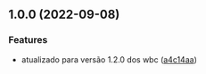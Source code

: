 ## 1.0.0 (2022-09-08)


### Features

* atualizado para versão 1.2.0 dos wbc ([a4c14aa](https://gitlab.com/govbr-ds/dev/wbc/govbr-ds-wbc-quickstart-angular/commit/a4c14aa2ffb137ad40b3c428bca4a74ee65d8179))
